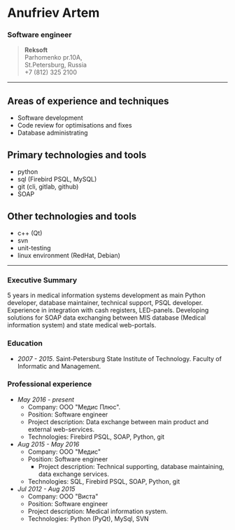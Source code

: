 Anufriev Artem
==============

### Software engineer 

> **Reksoft**  
> Parhomenko pr.10A,  
> St.Petersburg, Russia  
> +7 (812) 325 2100  

------------------------------------------------

Areas of experience and techniques
----------------------------------

- Software development
- Code review for optimisations and fixes
- Database administrating


Primary technologies and tools
------------------------------
- python
- sql (Firebird PSQL, MySQL)
- git (cli, gitlab,  github)
- SOAP


Other technologies and tools
----------------------------

- c++ (Qt)
- svn
- unit-testing
- linux environment (RedHat, Debian)


------------------------------------------------


### Executive Summary
5 years in medical information systems development as main Python developer, database maintainer, technical support, PSQL developer.
Experience in integration with cash registers, LED-panels. Developing solutions for SOAP data exchanging between MIS database (Medical information system) and state medical web-portals.


### Education 

- _2007 - 2015_. Saint-Petersburg State Institute of Technology. 
Faculty of Informatic and Management.


### Professional experience 
- _May 2016 - present_ 
    - Company: ООО "Медис Плюс". 
    - Position: Software engineer
    - Project description: Data exchange between main product and external web-services.
    - Technologies: Firebird PSQL, SOAP, Python, git
- _Aug 2015 - May 2016_
    - Company: ООО "Медис"
    - Position: Software engineer
        - Project description: Technical supporting, database maintaining, data exchange services.
    - Technologies: SQL, Firebird PSQL, SOAP, Python, git
- _Jul 2012 - Aug 2015_
    - Company: ООО "Виста"
    - Position: Software engineer    
    - Project description: Medical information system.
    - Technologies: Python (PyQt), MySql, SVN

